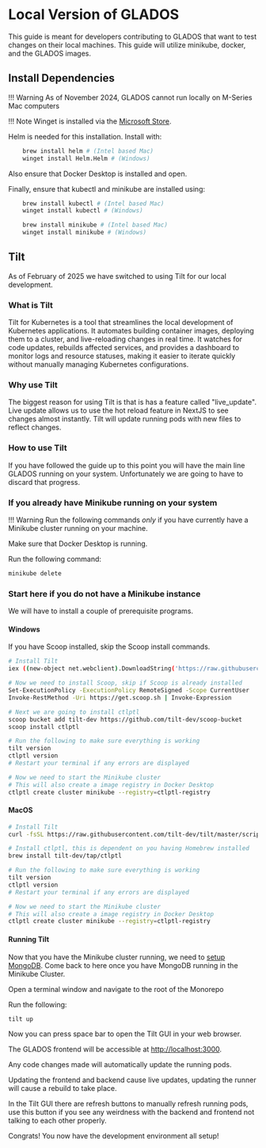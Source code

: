 # Local Version of GLADOS

This guide is meant for developers contributing to GLADOS that want to test changes on their local machines. This guide will utilize minikube, docker, and the GLADOS images.

## Install Dependencies

!!! Warning
    As of November 2024, GLADOS cannot run locally on M-Series Mac computers

!!! Note
    Winget is installed via the [Microsoft Store](https://apps.microsoft.com/detail/9nblggh4nns1?hl=en-US&gl=US).

Helm is needed for this installation. Install with:

```bash
    brew install helm # (Intel based Mac)
    winget install Helm.Helm # (Windows)
```

Also ensure that Docker Desktop is installed and open.

Finally, ensure that kubectl and minikube are installed using:

```bash
    brew install kubectl # (Intel based Mac)
    winget install kubectl # (Windows)

    brew install minikube # (Intel based Mac)
    winget install minikube # (Windows)
```

## Tilt

As of February of 2025 we have switched to using Tilt for our local development.

### What is Tilt

Tilt for Kubernetes is a tool that streamlines the local development of Kubernetes applications. It automates building container images, deploying them to a cluster, and live-reloading changes in real time. It watches for code updates, rebuilds affected services, and provides a dashboard to monitor logs and resource statuses, making it easier to iterate quickly without manually managing Kubernetes configurations.

### Why use Tilt

The biggest reason for using Tilt is that is has a feature called "live_update". Live update allows us to use the hot reload feature in NextJS to see changes almost instantly. Tilt will update running pods with new files to reflect changes.

### How to use Tilt

If you have followed the guide up to this point you will have the main line GLADOS running on your system. Unfortunately we are going to have to discard that progress.

### If you already have Minikube running on your system

!!! Warning
    Run the following commands *only* if you have currently have a Minikube cluster running on your machine.

Make sure that Docker Desktop is running.

Run the following command:

```bash
minikube delete
```

### Start here if you do not have a Minikube instance

We will have to install a couple of prerequisite programs.

#### Windows

If you have Scoop installed, skip the Scoop install commands.

```bash
# Install Tilt
iex ((new-object net.webclient).DownloadString('https://raw.githubusercontent.com/tilt-dev/tilt/master/scripts/install.ps1'))

# Now we need to install Scoop, skip if Scoop is already installed
Set-ExecutionPolicy -ExecutionPolicy RemoteSigned -Scope CurrentUser
Invoke-RestMethod -Uri https://get.scoop.sh | Invoke-Expression

# Next we are going to install ctlptl
scoop bucket add tilt-dev https://github.com/tilt-dev/scoop-bucket
scoop install ctlptl

# Run the following to make sure everything is working
tilt version
ctlptl version
# Restart your terminal if any errors are displayed

# Now we need to start the Minikube cluster
# This will also create a image registry in Docker Desktop
ctlptl create cluster minikube --registry=ctlptl-registry
```

#### MacOS

```bash
# Install Tilt
curl -fsSL https://raw.githubusercontent.com/tilt-dev/tilt/master/scripts/install.sh | bash

# Install ctlptl, this is dependent on you having Homebrew installed
brew install tilt-dev/tap/ctlptl

# Run the following to make sure everything is working
tilt version
ctlptl version
# Restart your terminal if any errors are displayed

# Now we need to start the Minikube cluster
# This will also create a image registry in Docker Desktop
ctlptl create cluster minikube --registry=ctlptl-registry
```

#### Running Tilt

Now that you have the Minikube cluster running, we need to [setup MongoDB](#setup-mongodb-cluster). Come back to here once you have MongoDB running in the Minikube Cluster.

Open a terminal window and navigate to the root of the Monorepo

Run the following:

```bash
tilt up
```

Now you can press space bar to open the Tilt GUI in your web browser.

The GLADOS frontend will be accessible at <http://localhost:3000>.

Any code changes made will automatically update the running pods.

Updating the frontend and backend cause live updates, updating the runner will cause a rebuild to take place.

In the Tilt GUI there are refresh buttons to manually refresh running pods, use this button if you see any weirdness with the backend and frontend not talking to each other properly.

Congrats! You now have the development environment all setup!
